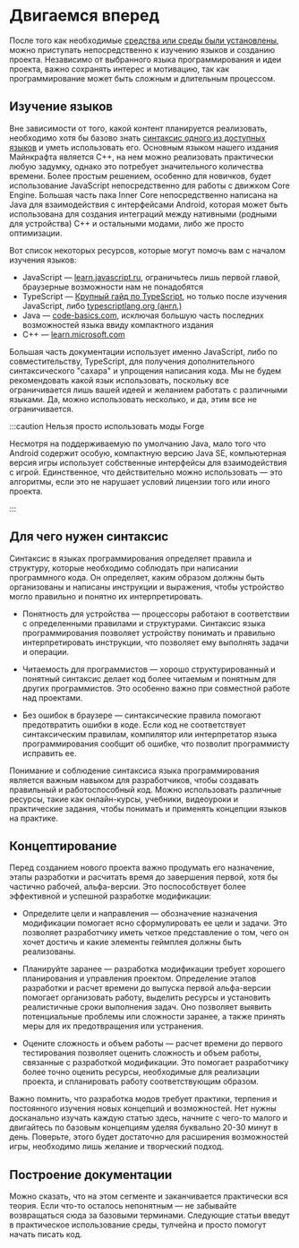# Двигаемся вперед

После того как необходимые [средства или среды были установлены](supporting-ides), можно приступать непосредственно к изучению языков и созданию проекта. Независимо от выбранного языка программирования и  идеи проекта, важно сохранять интерес и мотивацию, так как программирование может быть сложным и длительным процессом.

## Изучение языков

Вне зависимости от того, какой контент планируется реализовать, необходимо хотя бы базово знать [синтаксис одного из доступных языков](#для-чего-нужен-синтаксис) и уметь использовать его. Основным языком нашего издания Майнкрафта является C++, на нем можно реализовать практически любую задумку, однако это потребует значительного количества времени. Более простым решением, особенно для новичков, будет использование JavaScript непосредственно для работы с движком Core Engine. Большая часть пака Inner Core непосредственно написана на Java для взаимодействия с интерфейсами Android, которая может быть использована для создания интеграций между нативными (родными для устройства) C++ и остальными модами, либо же просто оптимизации.

Вот список некоторых ресурсов, которые могут помочь вам с началом изучения языков:

- JavaScript — [learn.javascript.ru](https://learn.javascript.ru/), ограничьтесь лишь первой главой, браузерные возможности нам не понадобятся
- TypeScript — [Крупный гайд по TypeScript](https://vc.ru/dev/423888-krupnyy-gayd-po-typescript), но только после изучения JavaScript, либо [typescriptlang.org (англ.)](https://www.typescriptlang.org/docs/)
- Java — [code-basics.com](https://code-basics.com/ru/languages/java), исключая большую часть последних возможностей языка ввиду компактного издания
- C++ — [learn.microsoft.com](https://learn.microsoft.com/ru-ru/cpp/cpp)

Большая часть документации использует именно JavaScript, либо по совместительству, TypeScript, для получения дополнительного синтаксического "сахара" и упрощения написания кода. Мы не будем рекомендовать какой язык использовать, поскольку все ограничивается лишь вашей идеей и желанием работать с различными языками. Да, можно использовать несколько, и да, этим все не ограничивается.

:::caution Нельзя просто использовать моды Forge

Несмотря на поддерживаемую по умолчанию Java, мало того что Android содержит особую, компактную версию Java SE, компьютерная версия игры использует собственные интерфейсы для взаимодействия с игрой. Единственное, что действительно можно использовать — это алгоритмы, если это не нарушает условий лицензии того или иного проекта.

:::

## Для чего нужен синтаксис

Синтаксис в языках программирования определяет правила и структуру, которые необходимо соблюдать при написании программного кода. Он определяет, каким образом должны быть организованы и написаны инструкции и выражения, чтобы устройство могло правильно и понятно их интерпретировать.

- Понятность для устройства — процессоры работают в соответствии с определенными правилами и структурами. Синтаксис языка программирования позволяет устройству понимать и правильно интерпретировать инструкции, что позволяет ему выполнять задачи и операции.

- Читаемость для программистов — хорошо структурированный и понятный синтаксис делает код более читаемым и понятным для других программистов. Это особенно важно при совместной работе над проектами.

- Без ошибок в браузере — синтаксические правила помогают предотвратить ошибки в коде. Если код не соответствует синтаксическим правилам, компилятор или интерпретатор языка программирования сообщит об ошибке, что позволит программисту исправить ее.

Понимание и соблюдение синтаксиса языка программирования является важным навыком для разработчиков, чтобы создавать правильный и работоспособный код. Можно использовать различные ресурсы, такие как онлайн-курсы, учебники, видеоуроки и практические задания, чтобы понимать и применять концепции языков на практике.

## Концептирование

Перед созданием нового проекта важно продумать его назначение, этапы разработки и расчитать время до завершения первой, хотя бы частично рабочей, альфа-версии. Это поспособствует более эффективной и успешной разработке модификации:

- Определите цели и направления — обозначение назначения модификации помогает ясно сформулировать ее цели и задачи. Это позволяет разработчику иметь четкое представление о том, чего он хочет достичь и какие элементы геймплея должны быть реализованы.

- Планируйте заранее — разработка модификации требует хорошего планирования и управления проектом. Определение этапов разработки и расчет времени до выпуска первой альфа-версии помогает организовать работу, выделить ресурсы и установить реалистичные сроки выполнения задач. Оно позволяет выявить потенциальные проблемы или сложности заранее, а также принять меры для их предотвращения или устранения.

- Оцените сложность и объем работы — расчет времени до первого тестирования позволяет оценить сложность и объем работы, связанные с разработкой модификации. Это помогает разработчику более точно оценить ресурсы, необходимые для реализации проекта, и спланировать работу соответствующим образом.

Важно помнить, что разработка модов требует практики, терпения и постоянного изучения новых концепций и возможностей. Нет нужны досканально изучать каждую статью здесь, начните с чего-то малого и двигайтесь по базовым концепциям уделяя буквально 20-30 минут в день. Поверьте, этого будет достаточно для расширения возможностей игры, необходимо лишь желание и творческий подход.

## Построение документации

Можно сказать, что на этом сегменте и заканчивается практически вся теория. Если что-то осталось непонятным — не забывайте возвращаться сюда за базовыми терминами. Следующие статьи введут в практическое использование среды, тулчейна и просто помогут начать писать код.
